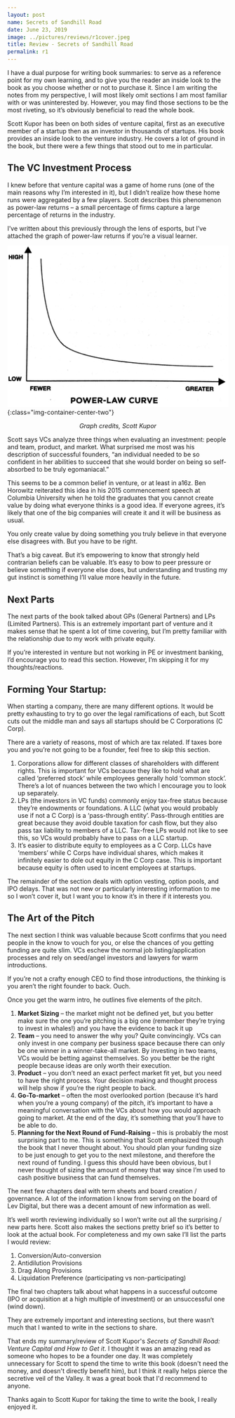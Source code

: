 ```yaml
---
layout: post
name: Secrets of Sandhill Road
date: June 23, 2019
image: ../pictures/reviews/r1cover.jpeg
title: Review - Secrets of Sandhill Road 
permalink: r1
---
```


I have a dual purpose for writing book summaries: to serve as a reference point for my own learning, and to give you the reader an inside look to the book as you choose whether or not to purchase it. Since I am writing the notes from my perspective, I will most likely omit sections I am most familiar with or was uninterested by. However, you may find those sections to be the most riveting, so it’s obviously beneficial to read the whole book. 

Scott Kupor has been on both sides of venture capital, first as an executive member of a startup then as an investor in thousands of startups. His book provides an inside look to the venture industry. He covers a lot of ground in the book, but there were a few things that stood out to me in particular. 

<div class="divider"></div>

## The VC Investment Process

I knew before that venture capital was a game of home runs (one of the main reasons why I’m interested in it), but I didn’t realize how these home runs were aggregated by a few players. Scott describes this phenomenon as power-law returns – a small percentage of firms capture a large percentage of returns in the industry. 

I’ve written about this previously through the lens of esports, but I’ve attached the graph of power-law returns if you’re a visual learner.

![](/pictures/posts/bp6powerlaw.png){:class="img-container-center-two"}
*<center>Graph credits, Scott Kupor</center>*

Scott says VCs analyze three things when evaluating an investment: people and team, product, and market. What surprised me most was his description of successful founders, “an individual needed to be so confident in her abilities to succeed that she would border on being so self-absorbed to be truly egomaniacal.” 

This seems to be a common belief in venture, or at least in a16z. Ben Horowitz reiterated this idea in his 2015 commencement speech at Columbia University when he told the graduates that you cannot create value by doing what everyone thinks is a good idea. If everyone agrees, it’s likely that one of the big companies will create it and it will be business as usual. 

You only create value by doing something you truly believe in that everyone else disagrees with. But you have to be right.

That’s a big caveat. But it’s empowering to know that strongly held contrarian beliefs can be valuable. It’s easy to bow to peer pressure or believe something if everyone else does, but understanding and trusting my gut instinct is something I’ll value more heavily in the future. 

<div class="divider"></div>

## Next Parts 

The next parts of the book talked about GPs (General Partners) and LPs (Limited Partners). This is an extremely important part of venture and it makes sense that he spent a lot of time covering, but I’m pretty familiar with the relationship due to my work with private equity. 

If you’re interested in venture but not working in PE or investment banking, I’d encourage you to read this section. However, I’m skipping it for my thoughts/reactions. 

<div class="divider"></div>

## Forming Your Startup:

When starting a company, there are many different options. It would be pretty exhausting to try to go over the legal ramifications of each, but Scott cuts out the middle man and says all startups should be C Corporations (C Corp).

There are a variety of reasons, most of which are tax related. If taxes bore you and you’re not going to be a founder, feel free to skip this section. 

1. Corporations allow for different classes of shareholders with different rights. This is important for VCs because they like to hold what are called ‘preferred stock’ while employees generally hold ‘common stock’. There’s a lot of nuances between the two which I encourage you to look up separately. 
2. LPs (the investors in VC funds) commonly enjoy tax-free status because they’re endowments or foundations. A LLC (what you would probably use if not a C Corp) is a ‘pass-through entity’. Pass-through entities are great because they avoid double taxation for cash flow, but they also pass tax liability to members of a LLC. Tax-free LPs would not like to see this, so VCs would probably have to pass on a LLC startup. 
3. It’s easier to distribute equity to employees as a C Corp. LLCs have ‘members’ while C Corps have individual shares, which makes it infinitely easier to dole out equity in the C Corp case. This is important because equity is often used to incent employees at startups. 

The remainder of the section deals with option vesting, option pools, and IPO delays. That was not new or particularly interesting information to me so I won’t cover it, but I want you to know it’s in there if it interests you. 

<div class="divider"></div>

## The Art of the Pitch

The next section I think was valuable because Scott confirms that you need people in the know to vouch for you, or else the chances of you getting funding are quite slim. VCs eschew the normal job listing/application processes and rely on seed/angel investors and lawyers for warm introductions. 

If you’re not a crafty enough CEO to find those introductions, the thinking is you aren’t the right founder to back. Ouch.

Once you get the warm intro, he outlines five elements of the pitch.

1. __Market Sizing__ – the market might not be defined yet, but you better make sure the one you’re pitching is a big one (remember they’re trying to invest in whales!) and you have the evidence to back it up
2. **Team** – you need to answer the why you? Quite convincingly. VCs can only invest in one company per business space because there can only be one winner in a winner-take-all market. By investing in two teams, VCs would be betting against themselves. So you better be the right people because ideas are only worth their execution. 
3. **Product** – you don’t need an exact perfect market fit yet, but you need to have the right process. Your decision making and thought process will help show if you’re the right people to back.
4. **Go-To-market** – often the most overlooked portion (because it’s hard when you’re a young company) of the pitch, it’s important to have a meaningful conversation with the VCs about how you would approach going to market. At the end of the day, it’s something that you’ll have to be able to do.
5. **Planning for the Next Round of Fund-Raising** – this is probably the most surprising part to me. This is something that Scott emphasized through the book that I never thought about. You should plan your funding size to be just enough to get you to the next milestone, and therefore the next round of funding. I guess this should have been obvious, but I never thought of sizing the amount of money that way since I’m used to cash positive business that can fund themselves. 

The next few chapters deal with term sheets and board creation / governance. A lot of the information I know from serving on the board of Lev Digital, but there was a decent amount of new information as well. 

It’s well worth reviewing individually so I won’t write out all the surprising / new parts here. Scott also makes the sections pretty brief so it’s better to look at the actual book. For completeness and my own sake I’ll list the parts I would review: 

1. Conversion/Auto-conversion
2. Antidilution Provisions
3. Drag Along Provisions 
4. Liquidation Preference (participating vs non-participating)

The final two chapters talk about what happens in a successful outcome (IPO or acquisition at a high multiple of investment) or an unsuccessful one (wind down). 

They are extremely important and interesting sections, but there wasn’t much that I wanted to write in the sections to share.      

That ends my summary/review of Scott Kupor's *Secrets of Sandhill Road: Venture Capital and How to Get it*. I thought it was an amazing read as someone who hopes to be a founder one day. It was completely unnecessary for Scott to spend the time to write this book (doesn't need the money, and doesn't directly benefit him), but I think it really helps pierce the secretive veil of the Valley. It was a great book that I'd recommend to anyone.

Thanks again to Scott Kupor for taking the time to write the book, I really enjoyed it. 

<div class="divider"></div>
